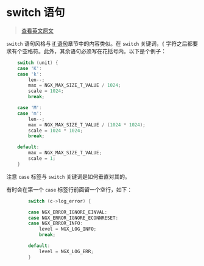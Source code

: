# switch 语句

> [查看英文原文](https://github.com/openresty/openresty.org/blob/9fa7554feee056304cd788d4584d6cf21442fd3f/v2/en/c-coding-style-guide.md#switch-statements)

`switch` 语句风格与 [if 语句](./ch-10-if-statements.md)章节中的内容类似。在 `switch` 关键词，`{` 字符之后都要求有个空格符。此外，其余语句必须写在花括号内。以下是个例子：

```C
    switch (unit) {
    case 'K':
    case 'k':
        len--;
        max = NGX_MAX_SIZE_T_VALUE / 1024;
        scale = 1024;
        break;

    case 'M':
    case 'm':
        len--;
        max = NGX_MAX_SIZE_T_VALUE / (1024 * 1024);
        scale = 1024 * 1024;
        break;

    default:
        max = NGX_MAX_SIZE_T_VALUE;
        scale = 1;
    }
```

注意 `case` 标签与 `switch` 关键词是如何垂直对其的。

有时会在第一个 `case` 标签行前面留一个空行，如下：

```C
        switch (c->log_error) {

        case NGX_ERROR_IGNORE_EINVAL:
        case NGX_ERROR_IGNORE_ECONNRESET:
        case NGX_ERROR_INFO:
            level = NGX_LOG_INFO;
            break;

        default:
            level = NGX_LOG_ERR;
        }
```